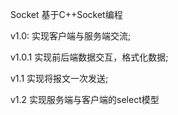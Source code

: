 Socket
基于C++Socket编程

v1.0:   实现客户端与服务端交流;

v1.0.1  实现前后端数据交互，格式化数据;

v1.1    实现将报文一次发送;

v1.2    实现服务端与客户端的select模型
